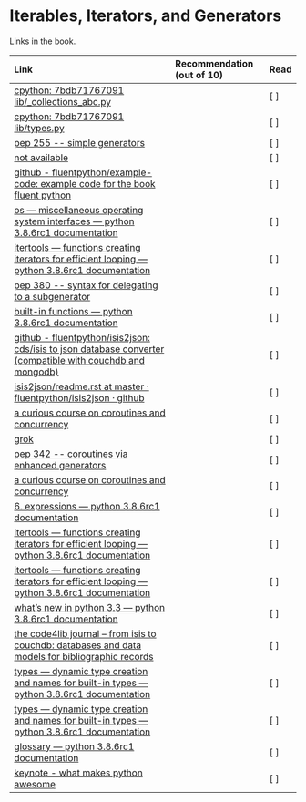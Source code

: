 # Iterables, Iterators, and Generators

Links in the book.

| Link    | Recommendation (out of 10)  | Read |
| :-------------|:-----|:----|
|[ cpython: 7bdb71767091 lib/_collections_abc.py](  http://bit.ly/1C14QOi )||[ ]|
|[ cpython: 7bdb71767091 lib/types.py](  https://hg.python.org/cpython/file/3.4/Lib/types.py )||[ ]|
|[ pep 255 -- simple generators](  https://www.python.org/dev/peps/pep-0255/ )||[ ]|
|[ not available](  http://bit.ly/1JIbIYO )||[ ]|
|[ github - fluentpython/example-code: example code for the book fluent python](  http://bit.ly/1JItSti )||[ ]|
|[ os — miscellaneous operating system interfaces — python 3.8.6rc1 documentation](  http://bit.ly/1HGqqwh )||[ ]|
|[ itertools — functions creating iterators for efficient looping — python 3.8.6rc1 documentation](  http://bit.ly/py-itertools )||[ ]|
|[ pep 380 -- syntax for delegating to a subgenerator](  http://bit.ly/1wpQv0i )||[ ]|
|[ built-in functions — python 3.8.6rc1 documentation](  http://bit.ly/1HGqw70 )||[ ]|
|[ github - fluentpython/isis2json: cds/isis to json database converter (compatible with couchdb and mongodb)](  http://bit.ly/1HGqzzT )||[ ]|
|[ isis2json/readme.rst at master · fluentpython/isis2json · github](  http://bit.ly/1MM5aXD )||[ ]|
|[ a curious course on coroutines and concurrency](  http://www.dabeaz.com/coroutines/Coroutines.pdf )||[ ]|
|[ grok](  http://catb.org/~esr/jargon/html/G/grok.html )||[ ]|
|[ pep 342 -- coroutines via enhanced generators ](  https://www.python.org/dev/peps/pep-0342/ )||[ ]|
|[ a curious course on coroutines and concurrency](  http://www.dabeaz.com/coroutines/ )||[ ]|
|[ 6. expressions — python 3.8.6rc1 documentation](  http://bit.ly/1MM5Xb5 )||[ ]|
|[ itertools — functions creating iterators for efficient looping — python 3.8.6rc1 documentation](  https://docs.python.org/3/library/itertools.html )||[ ]|
|[ itertools — functions creating iterators for efficient looping — python 3.8.6rc1 documentation](  http://bit.ly/1MM5YvA )||[ ]|
|[ what’s new in python 3.3 — python 3.8.6rc1 documentation](  http://bit.ly/1MM6d9R )||[ ]|
|[ the code4lib journal – from isis to couchdb: databases and data models for bibliographic records](  http://journal.code4lib.org/articles/4893 )||[ ]|
|[ types — dynamic type creation and names for built-in types — python 3.8.6rc1 documentation](  http://bit.ly/1MM6Sbm )||[ ]|
|[ types — dynamic type creation and names for built-in types — python 3.8.6rc1 documentation](  https://docs.python.org/3/library/types.html#types.GeneratorType )||[ ]|
|[ glossary — python 3.8.6rc1 documentation](  https://docs.python.org/3/glossary.html#term-generator )||[ ]|
|[ keynote - what makes python awesome](  http://pyvideo.org/video/1669/keynote-3 )||[ ]|